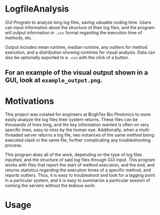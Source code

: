 # LogfileAnalysis
GUI Program to analyze long log files, saving valuable coding time. Users can input information about the structure of their log files, and the program will output information in `.csv` format regarding the execution time of methods, etc. 

Output includes mean runtime, median runtime, any outliers for method execution, and a distribution showing runtimes for visual analysis. Data can also be optionally exported to a `.csv` with the click of a button. 

For an example of the visual output shown in a GUI, look at `example_output.png`. 
---
# Motivations

This project was created for engineers at BrighTex Bio Photonics to more easily analyze the log files their system returns. These files can be thousands of lines long, and the key information wanted is often on very specific lines, easy to miss by the human eye. Additionally, when a multi-threaded server returns a log file, two instances of the same method being executed clash in the same file, further complicating any troubleshooting process. 

This program does all of the work, depending on the type of log files inputted, and the structure of said log files through GUI input. This program works with files that report the start of method execution, and the end, and returns statistics regarding the execution times of a specific method, and reports outliers. Thus, it is easy to troubleshoot and look for a lagging point in a particular system, and it is easy to summarize a particular session of running the servers without the tedious work. 

# Usage

